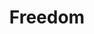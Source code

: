 ---
pid: LLP248
title: Freedom
location_transcription: 
zipcode: 
outside_phl: 
neighborhood: 
age: '11'
age_range: 6-13
instagram: 
image_file_name: LLP_248.jpg
proposal_transcription: |-
  This monument is about freedom like how marth luther king jr set us free and our family

  Give us FREEDOM
topic: African Americans,History,Freedom
topic_summary: 0, 0, 0
type: Sculpture Statue,Billboard
keywords_other: peace, martin luther king jr
credit: Erin Blair Paul
image_labels: 
twitter: 
facebook: 
permalink: "/monuments/llp248/"
layout: item-page
---